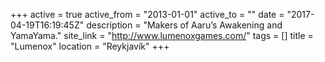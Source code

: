+++
active = true
active_from = "2013-01-01"
active_to = ""
date = "2017-04-19T16:19:45Z"
description = "Makers of Aaru’s Awakening and YamaYama."
site_link = "http://www.lumenoxgames.com/"
tags = []
title = "Lumenox"
location = "Reykjavík"
+++
